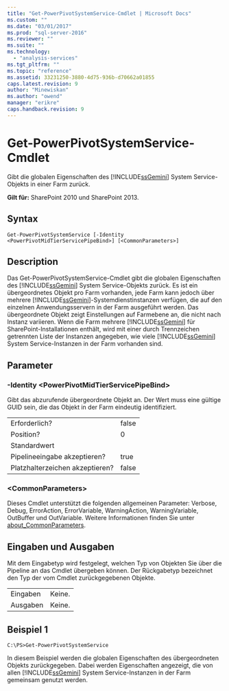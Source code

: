```yaml
---
title: "Get-PowerPivotSystemService-Cmdlet | Microsoft Docs"
ms.custom: ""
ms.date: "03/01/2017"
ms.prod: "sql-server-2016"
ms.reviewer: ""
ms.suite: ""
ms.technology: 
  - "analysis-services"
ms.tgt_pltfrm: ""
ms.topic: "reference"
ms.assetid: 33231250-3880-4d75-936b-d70662a01855
caps.latest.revision: 9
author: "Minewiskan"
ms.author: "owend"
manager: "erikre"
caps.handback.revision: 9
---
```

# Get-PowerPivotSystemService-Cmdlet
  Gibt die globalen Eigenschaften des [!INCLUDE[ssGemini](../../includes/ssgemini-md.md)] System Service-Objekts in einer Farm zurück.  
  
 **Gilt für:** SharePoint 2010 und SharePoint 2013.  
  
## Syntax  
  
```  
Get-PowerPivotSystemService [-Identity <PowerPivotMidTierServicePipeBind>] [<CommonParameters>]  
```  
  
## Description  
 Das Get-PowerPivotSystemService-Cmdlet gibt die globalen Eigenschaften des [!INCLUDE[ssGemini](../../includes/ssgemini-md.md)] System Service-Objekts zurück. Es ist ein übergeordnetes Objekt pro Farm vorhanden, jede Farm kann jedoch über mehrere [!INCLUDE[ssGemini](../../includes/ssgemini-md.md)]-Systemdienstinstanzen verfügen, die auf den einzelnen Anwendungsservern in der Farm ausgeführt werden. Das übergeordnete Objekt zeigt Einstellungen auf Farmebene an, die nicht nach Instanz variieren. Wenn die Farm mehrere [!INCLUDE[ssGemini](../../includes/ssgemini-md.md)] für SharePoint-Installationen enthält, wird mit einer durch Trennzeichen getrennten Liste der Instanzen angegeben, wie viele [!INCLUDE[ssGemini](../../includes/ssgemini-md.md)] System Service-Instanzen in der Farm vorhanden sind.  
  
## Parameter  
  
### -Identity \<PowerPivotMidTierServicePipeBind>  
 Gibt das abzurufende übergeordnete Objekt an. Der Wert muss eine gültige GUID sein, die das Objekt in der Farm eindeutig identifiziert.  
  
|||  
|-|-|  
|Erforderlich?|false|  
|Position?|0|  
|Standardwert||  
|Pipelineeingabe akzeptieren?|true|  
|Platzhalterzeichen akzeptieren?|false|  
  
### \<CommonParameters>  
 Dieses Cmdlet unterstützt die folgenden allgemeinen Parameter: Verbose, Debug, ErrorAction, ErrorVariable, WarningAction, WarningVariable, OutBuffer und OutVariable. Weitere Informationen finden Sie unter [about_CommonParameters](http://go.microsoft.com/fwlink/?linkID=227825).  
  
## Eingaben und Ausgaben  
 Mit dem Eingabetyp wird festgelegt, welchen Typ von Objekten Sie über die Pipeline an das Cmdlet übergeben können. Der Rückgabetyp bezeichnet den Typ der vom Cmdlet zurückgegebenen Objekte.  
  
|||  
|-|-|  
|Eingaben|Keine.|  
|Ausgaben|Keine.|  
  
## Beispiel 1  
  
```  
C:\PS>Get-PowerPivotSystemService  
```  
  
 In diesem Beispiel werden die globalen Eigenschaften des übergeordneten Objekts zurückgegeben. Dabei werden Eigenschaften angezeigt, die von allen [!INCLUDE[ssGemini](../../includes/ssgemini-md.md)] System Service-Instanzen in der Farm gemeinsam genutzt werden.  
  
  